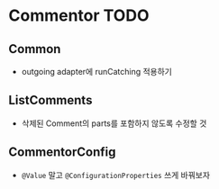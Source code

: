 # Commentor TODO
## Common
* outgoing adapter에 runCatching 적용하기

## ListComments
* 삭제된 Comment의 parts를 포함하지 않도록 수정할 것

## CommentorConfig
* `@Value` 말고 `@ConfigurationProperties` 쓰게 바꿔보자
